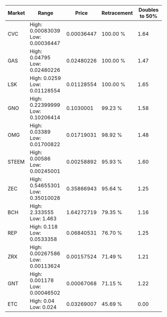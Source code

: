 | Market | Range | Price| Retracement | Doubles to 50% |
| --- | --- | --- | --- | --- |
| CVC | High: 0.00083039<br />Low: 0.00036447 | 0.00036447 | 100.00 % | 1.64 |
| GAS | High: 0.04795<br />Low: 0.02480226 | 0.02480226 | 100.00 % | 1.47 |
| LSK | High: 0.0259<br />Low: 0.01128554 | 0.01128554 | 100.00 % | 1.65 |
| GNO | High: 0.22399999<br />Low: 0.10206414 | 0.1030001 | 99.23 % | 1.58 |
| OMG | High: 0.03389<br />Low: 0.01700822 | 0.01719031 | 98.92 % | 1.48 |
| STEEM | High: 0.00586<br />Low: 0.00245001 | 0.00258892 | 95.93 % | 1.60 |
| ZEC | High: 0.54655301<br />Low: 0.35010028 | 0.35866943 | 95.64 % | 1.25 |
| BCH | High: 2.333555<br />Low: 1.463 | 1.64272719 | 79.35 % | 1.16 |
| REP | High: 0.118<br />Low: 0.0533358 | 0.06840531 | 76.70 % | 1.25 |
| ZRX | High: 0.00267586<br />Low: 0.00113624 | 0.00157524 | 71.49 % | 1.21 |
| GNT | High: 0.001178<br />Low: 0.00046502 | 0.00067068 | 71.15 % | 1.22 |
| ETC | High: 0.04<br />Low: 0.024 | 0.03269007 | 45.69 % | 0.00 |
